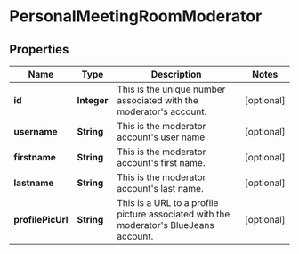
# PersonalMeetingRoomModerator

## Properties
Name | Type | Description | Notes
------------ | ------------- | ------------- | -------------
**id** | **Integer** | This is the unique number associated with the moderator&#39;s account. |  [optional]
**username** | **String** | This is the moderator account&#39;s user name |  [optional]
**firstname** | **String** | This is the moderator account&#39;s first name. |  [optional]
**lastname** | **String** | This is the moderator account&#39;s last name. |  [optional]
**profilePicUrl** | **String** | This is a URL to a profile picture associated with the moderator&#39;s BlueJeans account. |  [optional]



